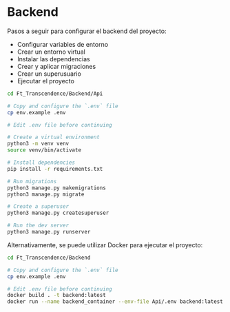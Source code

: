 # Backend

Pasos a seguir para configurar el backend del proyecto:
- Configurar variables de entorno
- Crear un entorno virtual
- Instalar las dependencias
- Crear y aplicar migraciones
- Crear un superusuario
- Ejecutar el proyecto


```bash
cd Ft_Transcendence/Backend/Api

# Copy and configure the `.env` file
cp env.example .env

# Edit .env file before continuing

# Create a virtual environment
python3 -m venv venv
source venv/bin/activate

# Install dependencies
pip install -r requirements.txt

# Run migrations
python3 manage.py makemigrations
python3 manage.py migrate

# Create a superuser
python3 manage.py createsuperuser

# Run the dev server
python3 manage.py runserver
```

Alternativamente, se puede utilizar Docker para ejecutar el proyecto:

```bash
cd Ft_Transcendence/Backend

# Copy and configure the `.env` file
cp env.example .env

# Edit .env file before continuing
docker build . -t backend:latest
docker run --name backend_container --env-file Api/.env backend:latest
```
